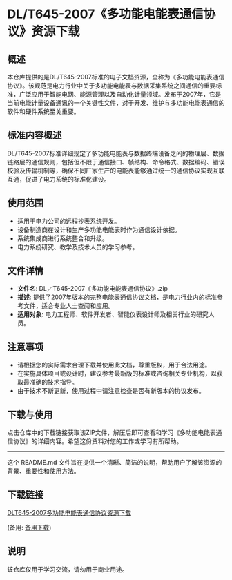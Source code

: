 # DL/T645-2007《多功能电能表通信协议》资源下载

## 概述

本仓库提供的是DL/T645-2007标准的电子文档资源，全称为《多功能电能表通信协议》。该规范是电力行业中关于多功能电能表与数据采集系统之间通信的重要标准，广泛应用于智能电网、能源管理以及自动化计量领域。发布于2007年，它是当前电能计量设备通讯的一个关键性文件，对于开发、维护与多功能电能表通信的软件和硬件系统至关重要。

## 标准内容概述

DL/T645-2007标准详细规定了多功能电能表与数据终端设备之间的物理层、数据链路层的通信规则，包括但不限于通信接口、帧结构、命令格式、数据编码、错误校验及传输机制等，确保不同厂家生产的电能表能够通过统一的通信协议实现互联互通，促进了电力系统的标准化建设。

## 使用范围

- 适用于电力公司的远程抄表系统开发。
- 设备制造商在设计和生产多功能电能表时作为通信设计依据。
- 系统集成商进行系统整合和升级。
- 电力系统研究、教学及技术人员的学习参考。

## 文件详情

- **文件名**: DL／T645-2007《多功能电能表通信协议》.zip
- **描述**: 提供了2007年版本的完整电能表通信协议文档，是电力行业内的标准参考文件，适合专业人士查阅和应用。
- **适用对象**: 电力工程师、软件开发者、智能仪表设计师及相关行业的研究人员。

## 注意事项

- 请根据您的实际需求合理下载并使用此文档，尊重版权，用于合法用途。
- 在实施具体项目或设计时，建议参考最新版的标准或咨询相关专业机构，以获取最准确的技术指导。
- 由于技术不断更新，使用过程中请注意检查是否有新版本的协议发布。

## 下载与使用

点击仓库中的下载链接获取该ZIP文件，解压后即可查看和学习《多功能电能表通信协议》的详细内容。希望这份资料对您的工作或学习有所帮助。

---

这个 README.md 文件旨在提供一个清晰、简洁的说明，帮助用户了解该资源的背景、重要性和使用方法。

## 下载链接
[DLT645-2007多功能电能表通信协议资源下载](https://pan.quark.cn/s/173f27a0a347) 

(备用: [备用下载](https://pan.baidu.com/s/1_iwykqM8-YBSQn8YNZ7guQ?pwd=1234))

## 说明

该仓库仅用于学习交流，请勿用于商业用途。
